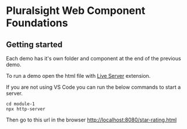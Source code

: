 # Pluralsight Web Component Foundations

## Getting started

Each demo has it's own folder and component at the end of the previous demo.

To run a demo open the html file with [Live Server](https://marketplace.visualstudio.com/items?itemName=ritwickdey.LiveServer) extension.

If you are not using VS Code you can run the below commands to start a server.

```
cd module-1
npx http-server
```

Then go to this url in the browser [http://localhost:8080/star-rating.html](http://localhost:8080/star-rating.html)


